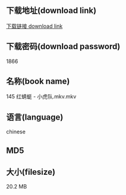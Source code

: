 ## 下载地址(download link)
[下载链接 download link](https://voluble-croquembouche-d321dc.netlify.app/?s=145+%E7%BA%A2%E8%9C%BB%E8%9C%93+-+%E5%B0%8F%E8%99%8E%E9%98%9F.mkv)

## 下载密码(download password)
1866

## 名称(book name)
145 红蜻蜓 - 小虎队.mkv.mkv

## 语言(language)
chinese

## MD5


## 大小(filesize)
20.2 MB
